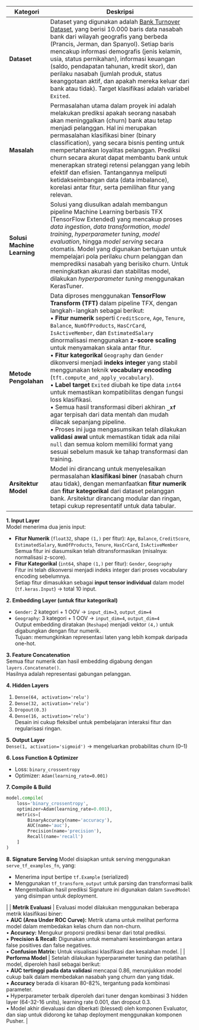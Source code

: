 | Kategori                    | Deskripsi                                                                                                                                                                                                                                                                                                                                                                                                                                                                                                                                                                                                                   |
| --------------------------- | --------------------------------------------------------------------------------------------------------------------------------------------------------------------------------------------------------------------------------------------------------------------------------------------------------------------------------------------------------------------------------------------------------------------------------------------------------------------------------------------------------------------------------------------------------------------------------------------------------------------------- |
| **Dataset**                 | Dataset yang digunakan adalah [Bank Turnover Dataset](https://www.kaggle.com/datasets/barelydedicated/bank-customer-churn-modeling), yang berisi 10.000 baris data nasabah bank dari wilayah geografis yang berbeda (Prancis, Jerman, dan Spanyol). Setiap baris mencakup informasi demografis (jenis kelamin, usia, status pernikahan), informasi keuangan (saldo, pendapatan tahunan, kredit skor), dan perilaku nasabah (jumlah produk, status keanggotaan aktif, dan apakah mereka keluar dari bank atau tidak). Target klasifikasi adalah variabel `Exited`.                                                           |
| **Masalah**                 | Permasalahan utama dalam proyek ini adalah melakukan prediksi apakah seorang nasabah akan meninggalkan (churn) bank atau tetap menjadi pelanggan. Hal ini merupakan permasalahan klasifikasi biner (binary classification), yang secara bisnis penting untuk mempertahankan loyalitas pelanggan. Prediksi churn secara akurat dapat membantu bank untuk menerapkan strategi retensi pelanggan yang lebih efektif dan efisien. Tantangannya meliputi ketidakseimbangan data (data imbalance), korelasi antar fitur, serta pemilihan fitur yang relevan.                                                                      |
| **Solusi Machine Learning** | Solusi yang diusulkan adalah membangun pipeline Machine Learning berbasis TFX (TensorFlow Extended) yang mencakup proses _data ingestion_, _data transformation_, _model training_, _hyperparameter tuning_, _model evaluation_, hingga _model serving_ secara otomatis. Model yang digunakan bertujuan untuk mempelajari pola perilaku churn pelanggan dan memprediksi nasabah yang berisiko churn. Untuk meningkatkan akurasi dan stabilitas model, dilakukan _hyperparameter tuning_ menggunakan KerasTuner.                                                                                                             |
| **Metode Pengolahan**       | Data diproses menggunakan **TensorFlow Transform (TFT)** dalam pipeline TFX, dengan langkah-langkah sebagai berikut:<br>• **Fitur numerik** seperti `CreditScore`, `Age`, `Tenure`, `Balance`, `NumOfProducts`, `HasCrCard`, `IsActiveMember`, dan `EstimatedSalary` dinormalisasi menggunakan **z-score scaling** untuk menyamakan skala antar fitur.<br>• **Fitur kategorikal** `Geography` dan `Gender` dikonversi menjadi **indeks integer** yang stabil menggunakan teknik **vocabulary encoding** (`tft.compute_and_apply_vocabulary`).<br>• **Label target** `Exited` diubah ke tipe data `int64` untuk memastikan kompatibilitas dengan fungsi loss klasifikasi.<br>• Semua hasil transformasi diberi akhiran **`_xf`** agar terpisah dari data mentah dan mudah dilacak sepanjang pipeline.<br>• Proses ini juga mengasumsikan telah dilakukan **validasi awal** untuk memastikan tidak ada nilai `null` dan semua kolom memiliki format yang sesuai sebelum masuk ke tahap transformasi dan training. |
| **Arsitektur Model**        | Model ini dirancang untuk menyelesaikan permasalahan **klasifikasi biner** (nasabah churn atau tidak), dengan memanfaatkan **fitur numerik** dan **fitur kategorikal** dari dataset pelanggan bank. Arsitektur dirancang modular dan ringan, tetapi cukup representatif untuk data tabular.   
**1. Input Layer**  
Model menerima dua jenis input:  
- **Fitur Numerik** (`float32`, shape `(1,)` per fitur): `Age`, `Balance`, `CreditScore`, `EstimatedSalary`, `NumOfProducts`, `Tenure`, `HasCrCard`, `IsActiveMember`  
  Semua fitur ini diasumsikan telah ditransformasikan (misalnya: normalisasi z-score).  
- **Fitur Kategorikal** (`int64`, shape `(1,)` per fitur): `Gender`, `Geography`  
  Fitur ini telah dikonversi menjadi indeks integer dari proses vocabulary encoding sebelumnya.  
Setiap fitur dimasukkan sebagai **input tensor individual** dalam model (`tf.keras.Input`) → total 10 input.

**2. Embedding Layer (untuk fitur kategorikal)**  
- `Gender`: 2 kategori + 1 OOV → `input_dim=3`, `output_dim=4`  
- `Geography`: 3 kategori + 1 OOV → `input_dim=4`, `output_dim=4`  
Output embedding diratakan (`Reshape`) menjadi vektor `(4,)` untuk digabungkan dengan fitur numerik.  
Tujuan: memungkinkan representasi laten yang lebih kompak daripada one-hot.

**3. Feature Concatenation**  
Semua fitur numerik dan hasil embedding digabung dengan `layers.Concatenate()`.  
Hasilnya adalah representasi gabungan pelanggan.

**4. Hidden Layers**  
1. `Dense(64, activation='relu')`  
2. `Dense(32, activation='relu')`  
3. `Dropout(0.3)`  
4. `Dense(16, activation='relu')`  
Desain ini cukup fleksibel untuk pembelajaran interaksi fitur dan regularisasi ringan.

**5. Output Layer**  
`Dense(1, activation='sigmoid')` → mengeluarkan probabilitas churn (0–1)

**6. Loss Function & Optimizer**  
- Loss: `binary_crossentropy`  
- Optimizer: `Adam(learning_rate=0.001)`

**7. Compile & Build**  
```python
model.compile(
    loss='binary_crossentropy',
    optimizer=Adam(learning_rate=0.001),
    metrics=[
        BinaryAccuracy(name='accuracy'),
        AUC(name='auc'),
        Precision(name='precision'),
        Recall(name='recall')
    ]
)
````

**8. Signature Serving**
Model disiapkan untuk serving menggunakan `serve_tf_examples_fn`, yang:

* Menerima input bertipe `tf.Example` (serialized)
* Menggunakan `tf_transform_output` untuk parsing dan transformasi balik
* Mengembalikan hasil prediksi
  Signature ini digunakan dalam `SavedModel` yang disimpan untuk deployment.


|
| **Metrik Evaluasi**         | Evaluasi model dilakukan menggunakan beberapa metrik klasifikasi biner:<br>• **AUC (Area Under ROC Curve):** Metrik utama untuk melihat performa model dalam membedakan kelas churn dan non-churn. <br>• **Accuracy:** Mengukur proporsi prediksi benar dari total prediksi. <br>• **Precision & Recall:** Digunakan untuk memahami keseimbangan antara false positives dan false negatives. <br>• **Confusion Matrix:** Untuk visualisasi klasifikasi dan kesalahan model.                                                                                                                                                 |
| **Performa Model**          | Setelah dilakukan hyperparameter tuning dan pelatihan model, diperoleh hasil sebagai berikut: <br>• **AUC tertinggi pada data validasi** mencapai 0.86, menunjukkan model cukup baik dalam membedakan nasabah yang churn dan yang tidak. <br>• **Accuracy** berada di kisaran 80-82%, tergantung pada kombinasi parameter. <br>• Hyperparameter terbaik diperoleh dari tuner dengan kombinasi 3 hidden layer (64-32-16 units), learning rate 0.001, dan dropout 0.3. <br>• Model akhir dievaluasi dan diberkati (blessed) oleh komponen Evaluator, dan siap untuk didorong ke tahap deployment menggunakan komponen Pusher. |
